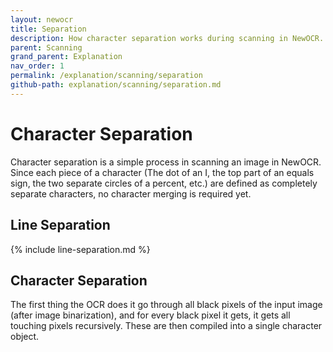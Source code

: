```yaml
---
layout: newocr
title: Separation
description: How character separation works during scanning in NewOCR.
parent: Scanning
grand_parent: Explanation
nav_order: 1
permalink: /explanation/scanning/separation
github-path: explanation/scanning/separation.md
---
```


# Character Separation

Character separation is a simple process in scanning an image in NewOCR. Since each piece of a character (The dot of an I, the top part of an equals sign, the two separate circles of a percent, etc.) are defined as completely separate characters, no character merging is required yet.

## Line Separation

{% include line-separation.md %}

## Character Separation

<src data-gh="https://github.com/RubbaBoy/NewOCR/blob/7de96263853df8f63d340ecaf26284cb0d4dbb34/src/main/java/com/uddernetworks/newocr/recognition/OCRActions.java#L58-L70">The first thing the OCR does it go through all black pixels of the input image (after <src data-gh="<https://github.com/MSPaintIDE/NewOCR/blob/7de96263853df8f63d340ecaf26284cb0d4dbb34/src/main/java/com/uddernetworks/newocr/recognition/OCRScan.java#L90>">image binarization</src>), and for every black pixel it gets, it gets all touching pixels recursively.</src> These are then compiled into a single character object.